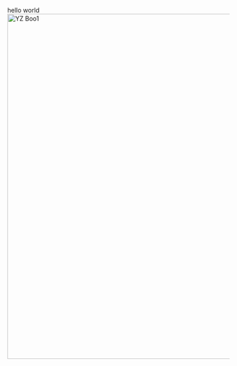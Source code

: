 hello world
<img width="783" alt="YZ Boo1" src="https://github.com/radioheadachee/radioheadachee/assets/164965336/e40fc0b3-9351-4e9a-b90c-f02e30d39b5e">

